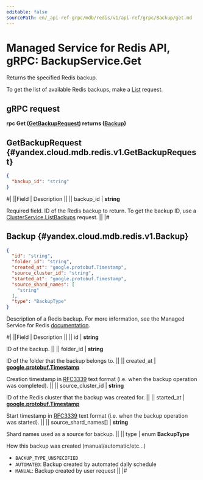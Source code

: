 ```yaml
---
editable: false
sourcePath: en/_api-ref-grpc/mdb/redis/v1/api-ref/grpc/Backup/get.md
---
```


# Managed Service for Redis API, gRPC: BackupService.Get

Returns the specified Redis backup.

To get the list of available Redis backups, make a [List](/docs/managed-redis/api-ref/grpc/Backup/list#List) request.

## gRPC request

**rpc Get ([GetBackupRequest](#yandex.cloud.mdb.redis.v1.GetBackupRequest)) returns ([Backup](#yandex.cloud.mdb.redis.v1.Backup))**

## GetBackupRequest {#yandex.cloud.mdb.redis.v1.GetBackupRequest}

```json
{
  "backup_id": "string"
}
```

#|
||Field | Description ||
|| backup_id | **string**

Required field. ID of the Redis backup to return.
To get the backup ID, use a [ClusterService.ListBackups](/docs/managed-redis/api-ref/grpc/Cluster/listBackups#ListBackups) request. ||
|#

## Backup {#yandex.cloud.mdb.redis.v1.Backup}

```json
{
  "id": "string",
  "folder_id": "string",
  "created_at": "google.protobuf.Timestamp",
  "source_cluster_id": "string",
  "started_at": "google.protobuf.Timestamp",
  "source_shard_names": [
    "string"
  ],
  "type": "BackupType"
}
```

Description of a Redis backup. For more information, see
the Managed Service for Redis [documentation](/docs/managed-redis/concepts/backup).

#|
||Field | Description ||
|| id | **string**

ID of the backup. ||
|| folder_id | **string**

ID of the folder that the backup belongs to. ||
|| created_at | **[google.protobuf.Timestamp](https://developers.google.com/protocol-buffers/docs/reference/google.protobuf#timestamp)**

Creation timestamp in [RFC3339](https://www.ietf.org/rfc/rfc3339.txt) text format
(i.e. when the backup operation was completed). ||
|| source_cluster_id | **string**

ID of the Redis cluster that the backup was created for. ||
|| started_at | **[google.protobuf.Timestamp](https://developers.google.com/protocol-buffers/docs/reference/google.protobuf#timestamp)**

Start timestamp in [RFC3339](https://www.ietf.org/rfc/rfc3339.txt) text format
(i.e. when the backup operation was started). ||
|| source_shard_names[] | **string**

Shard names used as a source for backup. ||
|| type | enum **BackupType**

How this backup was created (manual/automatic/etc...)

- `BACKUP_TYPE_UNSPECIFIED`
- `AUTOMATED`: Backup created by automated daily schedule
- `MANUAL`: Backup created by user request ||
|#